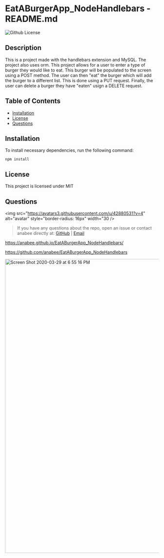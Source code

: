 # EatABurgerApp_NodeHandlebars - README.md

![Github License](https://img.shields.io/badge/license-MIT-blue.svg)

## Description

This is a project made with the handlebars extension and MySQL. The project also uses orm. This project allows for a user to enter a type of burger they would like to eat. This burger will be populated to the screen using a POST method. The user can then "eat" the burger which will add the burger to a different list. This is done using a PUT request. Finally, the user can delete a burger they have "eaten" usign a DELETE request.

## Table of Contents
* [Installation](#installation) 
* [License](#license)
* [Questions](#questions)

## Installation
To install necessary dependencies, run the following command: 

    npm install

## License 
This project is licensed under MIT

## Questions 

<img src="https://avatars3.githubusercontent.com/u/42880531?v=4" alt="avatar" style="border-radius: 16px" width="30 />

> If you have any questions about the repo, open an issue or contact anabee directly at: [GitHub](https://api.github.com/users/anabee) | [Email](anav1317@yahoo.com)

https://anabee.github.io/EatABurgerApp_NodeHandlebars/

https://github.com/anabee/EatABurgerApp_NodeHandlebars

<img width="961" alt="Screen Shot 2020-03-29 at 6 55 16 PM" src="https://user-images.githubusercontent.com/42880531/77868132-d650dc00-71ee-11ea-92ab-2c20656010ee.png">
